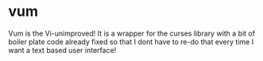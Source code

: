 # vum
Vum is the Vi-unimproved! It is a wrapper for the curses library with a bit of boiler plate code already fixed so that I dont have to re-do that every time I want a text based user interface!
